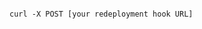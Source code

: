<!-- usedin: [ _includes/_inlines/Deployment/common/redeployment-hook/redeployment-hook_invoking-your-redeployment-hook-manually.md] -->

```

curl -X POST [your redeployment hook URL]

```
